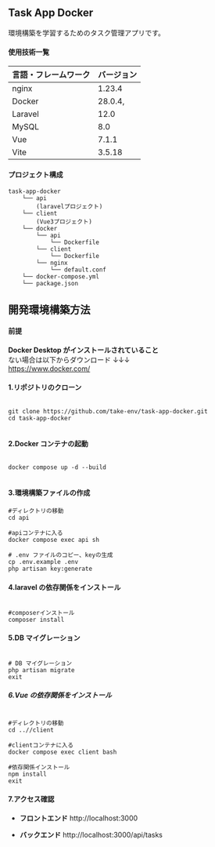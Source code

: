 ## Task App Docker

環境構築を学習するためのタスク管理アプリです。

#### 使用技術一覧

| 言語・フレームワーク | バージョン |
| -------------------- | ---------- |
| nginx                | 1.23.4     |
| Docker               | 28.0.4,    |
| Laravel              | 12.0       |
| MySQL                | 8.0        |
| Vue                  | 7.1.1      |
| Vite                 | 3.5.18     |

#### プロジェクト構成

```
task-app-docker
    └── api
        (laravelプロジェクト)
    └── client
        (Vue3プロジェクト)
    └── docker
        └── api
            └── Dockerfile
        └── client
            └── Dockerfile
        └── nginx
            └── default.conf
    └── docker-compose.yml
    └── package.json

```

## 開発環境構築方法

#### 前提

**Docker Desktop がインストールされていること**
</br>
ない場合は以下からダウンロード ↓↓↓</br>
https://www.docker.com/

#### 1.リポジトリのクローン

```

git clone https://github.com/take-env/task-app-docker.git
cd task-app-docker


```

#### 2.Docker コンテナの起動

```

docker compose up -d --build


```

#### 3.環境構築ファイルの作成

```
#ディレクトリの移動
cd api

#apiコンテナに入る
docker compose exec api sh

# .env ファイルのコピー、keyの生成
cp .env.example .env
php artisan key:generate

```

#### 4.laravel の依存関係をインストール

```

#composerインストール
composer install

```

#### 5.DB マイグレーション

```

# DB マイグレーション
php artisan migrate
exit

```

##### 6.Vue の依存関係をインストール

```

#ディレクトリの移動
cd ..//client

#clientコンテナに入る
docker compose exec client bash

#依存関係インストール
npm install
exit

```

#### 7.アクセス確認

- **フロントエンド**
  http://localhost:3000

- **バックエンド**
  http://localhost:3000/api/tasks
